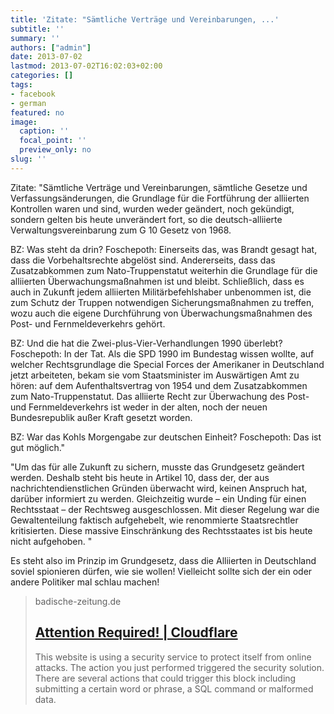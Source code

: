 ```yaml
---
title: 'Zitate: "Sämtliche Verträge und Vereinbarungen, ...'
subtitle: ''
summary: ''
authors: ["admin"]
date: 2013-07-02
lastmod: 2013-07-02T16:02:03+02:00
categories: []
tags:
- facebook
- german
featured: no
image:
  caption: ''
  focal_point: ''
  preview_only: no
slug: ''
---
```

Zitate:
"Sämtliche Verträge und Vereinbarungen, sämtliche Gesetze und Verfassungsänderungen, die Grundlage für die Fortführung der alliierten Kontrollen waren und sind, wurden weder geändert, noch gekündigt, sondern gelten bis heute unverändert fort, so die deutsch-alliierte Verwaltungsvereinbarung zum G 10 Gesetz von 1968.

BZ: Was steht da drin?
Foschepoth: Einerseits das, was Brandt gesagt hat, dass die Vorbehaltsrechte abgelöst sind. Andererseits, dass das Zusatzabkommen zum Nato-Truppenstatut weiterhin die Grundlage für die alliierten Überwachungsmaßnahmen ist und bleibt. Schließlich, dass es auch in Zukunft jedem alliierten Militärbefehlshaber unbenommen ist, die zum Schutz der Truppen notwendigen Sicherungsmaßnahmen zu treffen, wozu auch die eigene Durchführung von Überwachungsmaßnahmen des Post- und Fernmeldeverkehrs gehört.

BZ: Und die hat die Zwei-plus-Vier-Verhandlungen 1990 überlebt?
Foschepoth: In der Tat. Als die SPD 1990 im Bundestag wissen wollte, auf welcher Rechtsgrundlage die Special Forces der Amerikaner in Deutschland jetzt arbeiteten, bekam sie vom Staatsminister im Auswärtigen Amt zu hören: auf dem Aufenthaltsvertrag von 1954 und dem Zusatzabkommen zum Nato-Truppenstatut. Das alliierte Recht zur Überwachung des Post- und Fernmeldeverkehrs ist weder in der alten, noch der neuen Bundesrepublik außer Kraft gesetzt worden.

BZ: War das Kohls Morgengabe zur deutschen Einheit?
Foschepoth: Das ist gut möglich."

"Um das für alle Zukunft zu sichern, musste das Grundgesetz geändert werden. Deshalb steht bis heute in Artikel 10, dass der, der aus nachrichtendienstlichen Gründen überwacht wird, keinen Anspruch hat, darüber informiert zu werden. Gleichzeitig wurde – ein Unding für einen Rechtsstaat – der Rechtsweg ausgeschlossen. Mit dieser Regelung war die Gewaltenteilung faktisch aufgehebelt, wie renommierte Staatsrechtler kritisierten. Diese massive Einschränkung des Rechtsstaates ist bis heute nicht aufgehoben. "

Es steht also im Prinzip im Grundgesetz, dass die Alliierten in Deutschland soviel spionieren dürfen, wie sie wollen! Vielleicht sollte sich der ein oder andere Politiker mal schlau machen!
> badische-zeitung.de
> ## [Attention Required! | Cloudflare](http://www.badische-zeitung.de/deutschland-1/historiker-josef-foschepoth-ueber-den-systematischen-bruch-des-postgeheimnisses-in-der-bundesrepubli--68953735.html)
>
>This website is using a security service to protect itself from online attacks. The action you just performed triggered the security solution. There are several actions that could trigger this block including submitting a certain word or phrase, a SQL command or malformed data.


